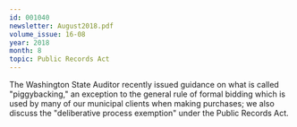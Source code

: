 ```yaml
---
id: 001040
newsletter: August2018.pdf
volume_issue: 16-08
year: 2018
month: 8
topic: Public Records Act
---
```


The Washington State Auditor recently issued guidance on what is called "piggybacking," an exception to the general rule of formal bidding which is used by many of our municipal clients when making purchases; we also discuss the "deliberative process exemption" under the Public Records Act.